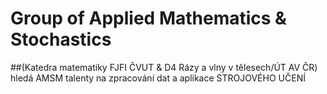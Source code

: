 # Group of Applied Mathematics &amp; Stochastics
##(Katedra matematiky FJFI ČVUT &amp; D4 Rázy a vlny v tělesech/ÚT AV ČR)
hledá AMSM talenty na zpracování dat a aplikace STROJOVÉHO UČENÍ

